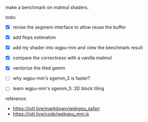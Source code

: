 make a benchmark on matmul shaders.

todo:

- [x] revise the segmem interface to allow reuse the buffer
- [x] add flops estimation
- [x] add my shader into wgpu-mm and view the benchmark result
- [x] compare the correctness with a vanilla matmul
- [x] vectorize the tiled gemm
- [ ] why wgpu-mm's sgemm_3 is faster?
- [ ] learn wgpu-mm's sgemm_5: 2D block tiling


reference:

- https://jott.live/markdown/webgpu_safari
- https://jott.live/code/webgpu_mm.js
